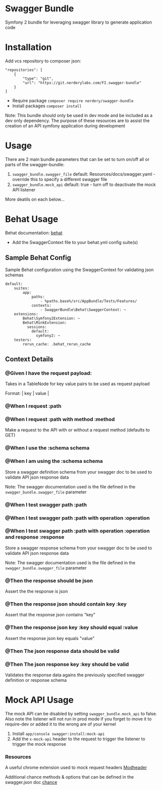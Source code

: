 # Swagger Bundle

Symfony 2 bundle for leveraging swagger library to generate application code

# Installation

Add vcs repository to composer json:
    
    "repositories": [
        {
            "type": "git",
            "url": "https://git.nerderylabs.com/FI.swagger-bundle"
        }
    ]
    
* Require package `composer require nerdery/swagger-bundle`
* Install packages `composer install`

Note: This bundle should only be used in dev mode and be included as a dev only dependency. The purpose of these 
      resources are to assist the creation of an API symfony application during development 

# Usage

There are 2 main bundle parameters that can be set to turn on/off all or parts of the swagger-bundle:

1. `swagger_bundle.swagger_file` default: Resources/docs/swagger.yaml - override this to specify a different swagger file
2. `swagger_bundle.mock_api` default: true - turn off to deactivate the mock API listener

More deatils on each below...

# Behat Usage

Behat documentation: [behat](http://docs.behat.org/en/master/)

* Add the SwaggerContext file to your behat.yml config suite(s)

## Sample Behat Config

Sample Behat configuration using the SwaggerContext for validating json schemas

    default:
        suites:
            app:
                paths:
                    - %paths.base%/src/AppBundle/Tests/Features/
                contexts:
                    - SwaggerBundle\Behat\SwaggerContext: ~
        extensions:
            Behat\Symfony2Extension: ~
            Behat\MinkExtension:
              sessions:
                default:
                  symfony2: ~
        testers:
            rerun_cache: .behat_rerun_cache

## Context Details

### @Given I have the request payload:

Takes in a TableNode for key value pairs to be used as request payload

Format:
  | key | value |
  
### @When I request :path
### @When I request :path with method :method

Make a request to the API with or without a request method (defaults to GET)

### @When I use the :schema schema
### @When I am using the :schema schema

Store a swagger definition schema from your swagger doc to be used to validate API json response data

Note: The swagger documentation used is the file defined in the `swagger_bundle.swagger_file` parameter

### @When I test swagger path :path
### @When I test swagger path :path with operation :operation
### @When I test swagger path :path with operation :operation and response :response

Store a swagger response schema from your swagger doc to be used to validate API json response data

Note: The swagger documentation used is the file defined in the `swagger_bundle.swagger_file` parameter

### @Then the response should be json

Assert the the response is json

### @Then the response json should contain key :key

Assert that the response json contains "key"

### @Then the response json key :key should equal :value

Assert the response json key equals "value"

### @Then The json response data should be valid
### @Then The json response key :key should be valid

Validates the response data agains the previously specified swagger definition or response schema

# Mock API Usage

The mock API can be disabled by setting `swagger_bundle.mock_api` to false. Also note the listener will not run in 
prod mode if you forget to move it to require-dev or added it to the wrong are of your kernel

1. Install `app/console swagger:install:mock-api`
2. Add the `x-mock-api` header to the request to trigger the listener to trigger the mock response

### Resources

A useful chrome extension used to mock request headers
[Modheader](https://chrome.google.com/webstore/detail/modheader/idgpnmonknjnojddfkpgkljpfnnfcklj)

Additional chance methods & options that can be defined in the swagger.json doc
[chance](http://chancejs.com/)